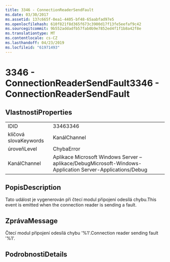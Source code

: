 ```yaml
---
title: 3346 - ConnectionReaderSendFault
ms.date: 03/30/2017
ms.assetid: 137c665f-0ea1-4405-bf48-65aabfad97e5
ms.openlocfilehash: 610f821f8d365f673c3900d17f13fe5eefaf9c42
ms.sourcegitcommit: 9b552addadfb57fab0b9e7852ed4f1f1b8a42f8e
ms.translationtype: MT
ms.contentlocale: cs-CZ
ms.lasthandoff: 04/23/2019
ms.locfileid: "61971493"
---
```

# <a name="3346---connectionreadersendfault"></a><span data-ttu-id="0ca41-102">3346 - ConnectionReaderSendFault</span><span class="sxs-lookup"><span data-stu-id="0ca41-102">3346 - ConnectionReaderSendFault</span></span>
## <a name="properties"></a><span data-ttu-id="0ca41-103">Vlastnosti</span><span class="sxs-lookup"><span data-stu-id="0ca41-103">Properties</span></span>  
  
|||  
|-|-|  
|<span data-ttu-id="0ca41-104">ID</span><span class="sxs-lookup"><span data-stu-id="0ca41-104">ID</span></span>|<span data-ttu-id="0ca41-105">3346</span><span class="sxs-lookup"><span data-stu-id="0ca41-105">3346</span></span>|  
|<span data-ttu-id="0ca41-106">klíčová slova</span><span class="sxs-lookup"><span data-stu-id="0ca41-106">Keywords</span></span>|<span data-ttu-id="0ca41-107">Kanál</span><span class="sxs-lookup"><span data-stu-id="0ca41-107">Channel</span></span>|  
|<span data-ttu-id="0ca41-108">úroveň</span><span class="sxs-lookup"><span data-stu-id="0ca41-108">Level</span></span>|<span data-ttu-id="0ca41-109">Chyba</span><span class="sxs-lookup"><span data-stu-id="0ca41-109">Error</span></span>|  
|<span data-ttu-id="0ca41-110">Kanál</span><span class="sxs-lookup"><span data-stu-id="0ca41-110">Channel</span></span>|<span data-ttu-id="0ca41-111">Aplikace Microsoft Windows Server – aplikace/Debug</span><span class="sxs-lookup"><span data-stu-id="0ca41-111">Microsoft-Windows-Application Server-Applications/Debug</span></span>|  
  
## <a name="description"></a><span data-ttu-id="0ca41-112">Popis</span><span class="sxs-lookup"><span data-stu-id="0ca41-112">Description</span></span>  
 <span data-ttu-id="0ca41-113">Tato událost je vygenerován při čtecí modul připojení odesílá chybu.</span><span class="sxs-lookup"><span data-stu-id="0ca41-113">This event is emitted when the connection reader is sending a fault.</span></span>  
  
## <a name="message"></a><span data-ttu-id="0ca41-114">Zpráva</span><span class="sxs-lookup"><span data-stu-id="0ca41-114">Message</span></span>  
 <span data-ttu-id="0ca41-115">Čtecí modul připojení odesílá chybu '%1'.</span><span class="sxs-lookup"><span data-stu-id="0ca41-115">Connection reader sending fault '%1'.</span></span>  
  
## <a name="details"></a><span data-ttu-id="0ca41-116">Podrobnosti</span><span class="sxs-lookup"><span data-stu-id="0ca41-116">Details</span></span>
